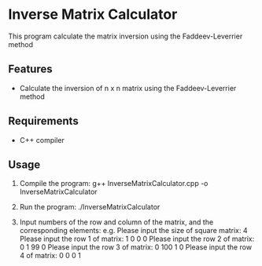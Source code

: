 # Inverse Matrix Calculator

This program calculate the matrix inversion using the Faddeev-Leverrier method

## Features

- Calculate the inversion of n x n matrix using the Faddeev-Leverrier method

## Requirements

- C++ compiler

## Usage

1. Compile the program:
   g++ InverseMatrixCalculator.cpp -o InverseMatrixCalculator

2. Run the program:
   ./InverseMatrixCalculator

3. Input numbers of the row and column of the matrix, and the corresponding elements:
   e.g.
   Please input the size of square matrix: 4
   Please input the row 1 of matrix: 1 0 0 0
   Please input the row 2 of matrix: 0 1 99 0
   Please input the row 3 of matrix: 0 100 1 0
   Please input the row 4 of matrix: 0 0 0 1
   
